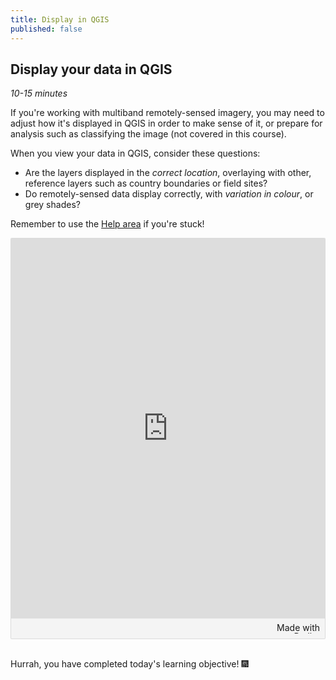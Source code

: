 ```yaml
---
title: Display in QGIS
published: false
---
```


## Display your data in QGIS
*10-15 minutes*

If you're working with multiband remotely-sensed imagery, you may need to adjust how it's displayed in QGIS in order to make sense of it, or prepare for analysis such as classifying the image (not covered in this course).

When you view your data in QGIS, consider these questions:
- Are the layers displayed in the *correct location*, overlaying with other, reference layers such as country boundaries or field sites?
- Do remotely-sensed data display correctly, with *variation in colour*, or grey shades?

Remember to use the [Help area](https://padlet.com/VerdantLearn_LT/GISRefresher1_HelpArea_May2021) if you're stuck!

<div class="padlet-embed" style="border:1px solid rgba(0,0,0,0.1);border-radius:2px;box-sizing:border-box;overflow:hidden;position:relative;width:100%;background:#F4F4F4"><p style="padding:0;margin:0"><iframe src="https://padlet.com/embed/cz5bv5cx6hfpnh2a" frameborder="0" allow="camera;microphone;geolocation" style="width:100%;height:608px;display:block;padding:0;margin:0"></iframe></p><div style="padding:8px;text-align:right;margin:0;"><a href="https://padlet.com?ref=embed" style="padding:0;margin:0;border:none;display:block;line-height:1;height:16px" target="_blank"><img src="https://padlet.net/embeds/made_with_padlet.png" width="86" height="16" style="padding:0;margin:0;background:none;border:none;display:inline;box-shadow:none" alt="Made with Padlet"></a></div></div>

<br>

Hurrah, you have completed today's learning objective!  :fireworks:

